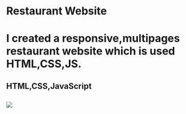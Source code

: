 <h1>Restaurant Website<h1>

I created a responsive,multipages restaurant website which is used HTML,CSS,JS.

<h2>HTML,CSS,JavaScript<h2>

![](screen.gif)